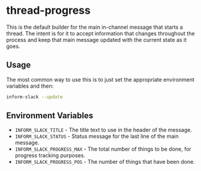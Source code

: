 # thread-progress #

This is the default builder for the main in-channel message that
starts a thread.  The intent is for it to accept information that
changes throughout the process and keep that main message updated with
the current state as it goes.

## Usage ##

The most common way to use this is to just set the appropriate
environment variables and then:
```sh
inform-slack --update
```

## Environment Variables ##

 * `INFORM_SLACK_TITLE` - The title text to use in the header of the
   message.
 * `INFORM_SLACK_STATUS` - Status message for the last line of the
   main message.
 * `INFORM_SLACK_PROGRESS_MAX` - The total number of things to be
   done, for progress tracking purposes.
 * `INFORM_SLACK_PROGRESS_POS` - The number of things that have been
   done.

